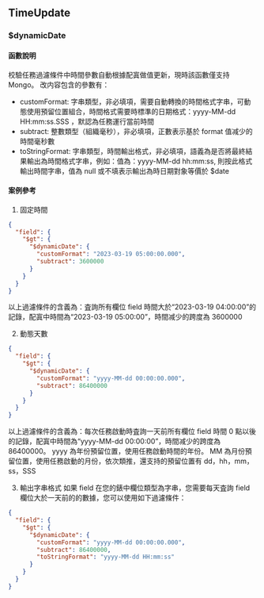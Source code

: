 ## TimeUpdate

### $dynamicDate

#### 函數說明

校驗任務過濾條件中時間參數自動根據配寘做值更新，現時該函數僅支持 Mongo。 改内容包含的參數有：

- customFormat: 字串類型，非必填項，需要自動轉換的時間格式字串，可動態使用預留位置組合，時間格式需要時標準的日期格式：yyyy-MM-dd HH:mm:ss.SSS ，默認為任務運行當前時間
- subtract: 整數類型（組織毫秒），非必填項，正數表示基於 format 值减少的時間毫秒數
- toStringFormat: 字串類型，時間輸出格式，非必填項，語義為是否將最終結果輸出為時間格式字串，例如：值為：yyyy-MM-dd hh:mm:ss, 則按此格式輸出時間字串，值為 null 或不填表示輸出為時日期對象等價於 $date

#### 案例參考

1. 固定時間

```json
{
  "field": {
    "$gt": {
      "$dynamicDate": {
        "customFormat": "2023-03-19 05:00:00.000",
        "subtract": 3600000
      }
    }
  }
}
```

以上過濾條件的含義為：査詢所有欄位 field 時間大於“2023-03-19 04:00:00”的記錄，配寘中時間為“2023-03-19 05:00:00”，時間减少的跨度為 3600000

2. 動態天數

```json
{
  "field": {
    "$gt": {
      "$dynamicDate": {
        "customFormat": "yyyy-MM-dd 00:00:00.000",
        "subtract": 86400000
      }
    }
  }
}
```

以上過濾條件的含義為：每次任務啟動時査詢一天前所有欄位 field 時間 0 點以後的記錄，配寘中時間為“yyyy-MM-dd 00:00:00”，時間减少的跨度為 86400000。 yyyy 為年份預留位置，使用任務啟動時間的年份。 MM 為月份預留位置，使用任務啟動的月份，依次類推，還支持的預留位置有 dd，hh，mm，ss，SSS

3.  輸出字串格式
  如果 field 在您的錶中欄位類型為字串，您需要每天査詢 field 欄位大於一天前的的數據，您可以使用如下過濾條件：

```json
{
  "field": {
    "$gt": {
      "$dynamicDate": {
        "customFormat": "yyyy-MM-dd 00:00:00.000",
        "subtract": 86400000,
        "toStringFormat": "yyyy-MM-dd HH:mm:ss"
      }
    }
  }
}
```
